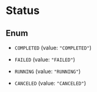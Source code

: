 

# Status

## Enum


* `COMPLETED` (value: `"COMPLETED"`)

* `FAILED` (value: `"FAILED"`)

* `RUNNING` (value: `"RUNNING"`)

* `CANCELED` (value: `"CANCELED"`)



